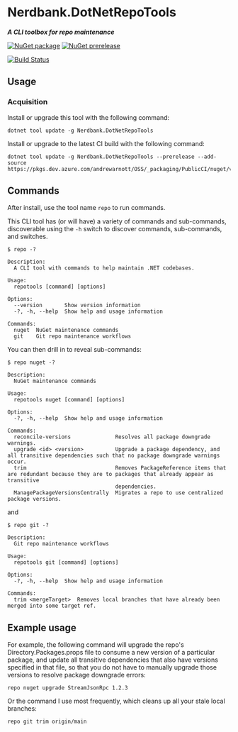 # Nerdbank.DotNetRepoTools

***A CLI toolbox for repo maintenance***

[![NuGet package](https://img.shields.io/nuget/v/Nerdbank.DotNetRepoTools.svg)](https://www.nuget.org/packages/Nerdbank.DotNetRepoTools)
[![NuGet prerelease](https://img.shields.io/badge/nuget-CI-blue)](https://dev.azure.com/andrewarnott/OSS/_artifacts/feed/PublicCI/NuGet/Nerdbank.DotNetRepoTools)

[![Build Status](https://dev.azure.com/andrewarnott/OSS/_apis/build/status/DotNetRepoTools/DotNetRepoTools?branchName=main)](https://dev.azure.com/andrewarnott/OSS/_build/latest?definitionId=74&branchName=main)

## Usage

### Acquisition

Install or upgrade this tool with the following command:

    dotnet tool update -g Nerdbank.DotNetRepoTools

Install or upgrade to the latest CI build with the following command:

    dotnet tool update -g Nerdbank.DotNetRepoTools --prerelease --add-source https://pkgs.dev.azure.com/andrewarnott/OSS/_packaging/PublicCI/nuget/v3/index.json

## Commands

After install, use the tool name `repo` to run commands.

This CLI tool has (or will have) a variety of commands and sub-commands, discoverable using the `-h` switch to discover commands, sub-commands, and switches.

```
$ repo -?

Description:
  A CLI tool with commands to help maintain .NET codebases.

Usage:
  repotools [command] [options]

Options:
  --version       Show version information
  -?, -h, --help  Show help and usage information

Commands:
  nuget  NuGet maintenance commands
  git    Git repo maintenance workflows
```

You can then drill in to reveal sub-commands:

```
$ repo nuget -?

Description:
  NuGet maintenance commands

Usage:
  repotools nuget [command] [options]

Options:
  -?, -h, --help  Show help and usage information

Commands:
  reconcile-versions              Resolves all package downgrade warnings.
  upgrade <id> <version>          Upgrade a package dependency, and all transitive dependencies such that no package downgrade warnings occur.
  trim                            Removes PackageReference items that are redundant because they are to packages that already appear as transitive
                                  dependencies.
  ManagePackageVersionsCentrally  Migrates a repo to use centralized package versions.
```

and

```
$ repo git -?

Description:
  Git repo maintenance workflows

Usage:
  repotools git [command] [options]

Options:
  -?, -h, --help  Show help and usage information

Commands:
  trim <mergeTarget>  Removes local branches that have already been merged into some target ref.
```

## Example usage

For example, the following command will upgrade the repo's Directory.Packages.props file to consume a new version of a particular package,
and update all transitive dependencies that also have versions specified in that file, so that you do not have to manually upgrade those versions
to resolve package downgrade errors:

    repo nuget upgrade StreamJsonRpc 1.2.3

Or the command I use most frequently, which cleans up all your stale local branches:

    repo git trim origin/main
